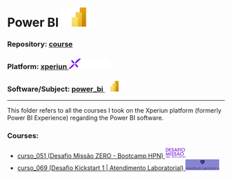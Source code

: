 # Power BI   <img src="https://github.com/PedroHeeger/main/blob/main/0-aux/logos/software/microsoft_powerbi.png" alt="power_bi" width="auto" height="45">

### Repository: [course](../../)
### Platform: <a href="../">xperiun   <img src="https://github.com/PedroHeeger/main/blob/main/0-aux/logos/plataforma/xperiun.png" alt="xperiun" width="auto" height="25"></a>
### Software/Subject: <a href="./">power_bi   <img src="https://github.com/PedroHeeger/main/blob/main/0-aux/logos/software/microsoft_powerbi.png" alt="power_bi" width="auto" height="25"></a>

---

This folder refers to all the courses I took on the Xperiun platform (formerly Power BI Experience) regarding the Power BI software.

### Courses:
- <a href="./curso_051">curso_051 (Desafio Missão ZERO - Bootcamp HPN)   <img src="./curso_051/0-aux/logo_course.png" alt="curso_051" width="auto" height="25"></a>
- <a href="./curso_069">curso_069 (Desafio Kickstart 1  | Atendimento Laboratorial)   <img src="./curso_069/0-aux/logo_course.png" alt="curso_069" width="auto" height="25"></a>